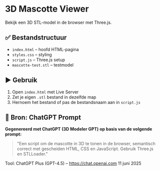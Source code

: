 # 3D Mascotte Viewer

Bekijk een 3D STL-model in de browser met Three.js.

## ✅ Bestandstructuur
- `index.html` – hoofd HTML-pagina
- `styles.css` – styling
- `script.js` – Three.js setup
- `mascotte-test.stl` – testmodel

## ▶️ Gebruik
1. Open `index.html` met Live Server
2. Zet je eigen `.stl` bestand in dezelfde map
3. Hernoem het bestand of pas de bestandsnaam aan in `script.js`

## 🤖 Bron: ChatGPT Prompt
**Gegenereerd met ChatGPT (3D Modeler GPT) op basis van de volgende prompt:**

> "Een script om de mascotte in 3D te tonen in de browser, semantisch correct met gescheiden HTML, CSS en JavaScript. Gebruik Three.js en STLLoader."

Tool: ChatGPT Plus (GPT-4.5) – https://chat.openai.com
11 juni 2025
